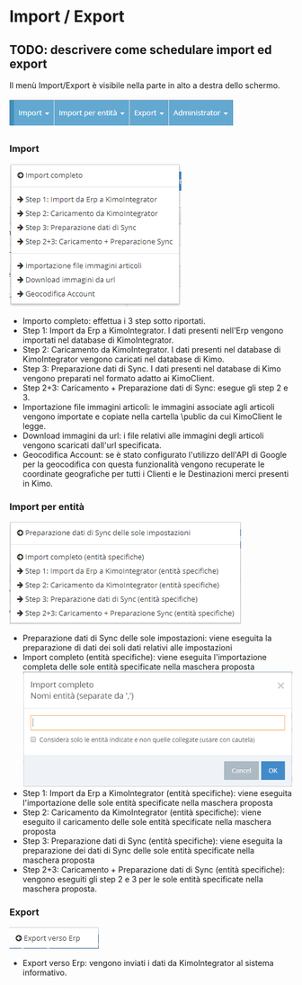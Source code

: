 # Import / Export

## TODO: descrivere come schedulare import ed export





Il menù Import/Export è visibile nella parte in alto a destra dello schermo.

![](../.gitbook/assets/menu-import-export.PNG)

### Import

![](../.gitbook/assets/image%20%283%29.png)

* Importo completo: effettua i 3 step sotto riportati. 
* Step 1: Import da Erp a KimoIntegrator. I dati presenti nell'Erp vengono importati nel database di KimoIntegrator.
* Step 2: Caricamento da KimoIntegrator. I dati presenti nel database di KimoIntegrator vengono caricati nel database di Kimo.
* Step 3: Preparazione dati di Sync. I dati presenti nel database di Kimo vengono preparati nel formato adatto ai KimoClient.
* Step 2+3: Caricamento +  Preparazione dati di Sync: esegue gli step 2 e 3.
* Importazione file immagini articoli: le immagini associate agli articoli vengono importate e copiate nella cartella \public da cui KimoClient le legge.
* Download immagini da url: i file relativi alle immagini degli articoli vengono scaricati dall'url specificata.
* Geocodifica Account: se è stato configurato l'utilizzo dell'API di Google per la geocodifica con questa funzionalità vengono recuperate le coordinate geografiche per tutti i Clienti e le Destinazioni merci presenti in Kimo.

### Import per entità

![](../.gitbook/assets/import-per-entita.PNG)

* Preparazione dati di Sync delle sole impostazioni: viene eseguita la preparazione di dati dei soli dati relativi alle impostazioni
* Import completo \(entità specifiche\): viene eseguita l'importazione completa delle sole entità specificate nella maschera proposta  ![](../.gitbook/assets/import-da-entita-specifica.PNG) 
* Step 1: Import da Erp a KimoIntegrator \(entità specifiche\): viene eseguita l'importazione delle sole entità specificate nella maschera proposta
* Step 2: Caricamento da KimoIntegrator \(entità specifiche\): viene eseguito il caricamento delle sole entità specificate nella maschera proposta
* Step 3: Preparazione dati di Sync \(entità specifiche\): viene eseguita la preparazione dei dati di Sync delle sole entità specificate nella maschera proposta
* Step 2+3: Caricamento +  Preparazione dati di Sync \(entità specifiche\): vengono eseguiti gli step 2 e 3 per le sole entità specificate nella maschera proposta.

### Export

![](../.gitbook/assets/image%20%2824%29.png)



* Export verso Erp: vengono inviati i dati da KimoIntegrator al sistema informativo.

### 

